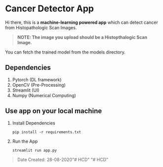 # Cancer Detector App
Hi there, this is a **machine-learning powered app** which can detect cancer from Histopathologic Scan Images.

> **NOTE: The image you upload should be a Histopthalogic Scan Image.**

You can fetch the trained model from the models directory.


## Dependencies
1. Pytorch   (DL framework)
2. OpenCV    (Pre-Processing)
3. Streamlit (UI)
4. Numpy     (Numerical Computing)

## Use app on your local machine
1. Install Dependencies

    `pip install -r requirements.txt`

2. Run the App

    `streamlit run app.py`

> Date Created: 28-08-2020"# HCD" 
"# HCD" 
